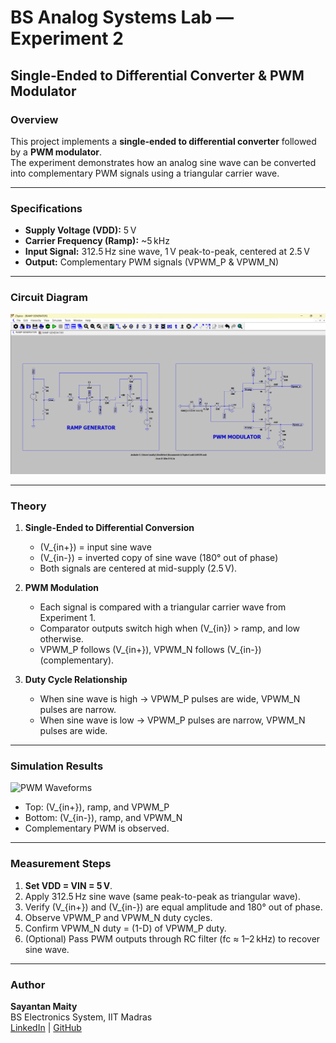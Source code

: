 # BS Analog Systems Lab — Experiment 2
## Single-Ended to Differential Converter & PWM Modulator

### **Overview**
This project implements a **single-ended to differential converter** followed by a **PWM modulator**.  
The experiment demonstrates how an analog sine wave can be converted into complementary PWM signals using a triangular carrier wave.

---

### **Specifications**
- **Supply Voltage (VDD):** 5 V
- **Carrier Frequency (Ramp):** ~5 kHz
- **Input Signal:** 312.5 Hz sine wave, 1 V peak-to-peak, centered at 2.5 V
- **Output:** Complementary PWM signals (VPWM_P & VPWM_N)

---

### **Circuit Diagram**
![Circuit Schematic](https://github.com/Sayantan-Maity-hub/Analog_System_Lab_PWM_Modulator/blob/main/circuit_diagram.png)

---

### **Theory**
1. **Single-Ended to Differential Conversion**  
   - \(V_{in+}\) = input sine wave  
   - \(V_{in-}\) = inverted copy of sine wave (180° out of phase)  
   - Both signals are centered at mid-supply (2.5 V).

2. **PWM Modulation**  
   - Each signal is compared with a triangular carrier wave from Experiment 1.
   - Comparator outputs switch high when \(V_{in}\) > ramp, and low otherwise.
   - VPWM_P follows \(V_{in+}\), VPWM_N follows \(V_{in-}\) (complementary).

3. **Duty Cycle Relationship**  
   - When sine wave is high → VPWM_P pulses are wide, VPWM_N pulses are narrow.
   - When sine wave is low → VPWM_P pulses are narrow, VPWM_N pulses are wide.

---

### **Simulation Results**
![PWM Waveforms](Simulation_Waveforms.png)  
- Top: \(V_{in+}\), ramp, and VPWM_P  
- Bottom: \(V_{in-}\), ramp, and VPWM_N  
- Complementary PWM is observed.

---

### **Measurement Steps**
1. **Set VDD = VIN = 5 V**.
2. Apply 312.5 Hz sine wave (same peak-to-peak as triangular wave).
3. Verify \(V_{in+}\) and \(V_{in-}\) are equal amplitude and 180° out of phase.
4. Observe VPWM_P and VPWM_N duty cycles.
5. Confirm VPWM_N duty = \(1-D\) of VPWM_P duty.
6. (Optional) Pass PWM outputs through RC filter (fc ≈ 1–2 kHz) to recover sine wave.

---

### **Author**
**Sayantan Maity**  
BS Electronics System, IIT Madras  
[LinkedIn](https://www.linkedin.com/in/sayantan-maity-b30534373/) | [GitHub](https://github.com/Sayantan-Maity-hub)
